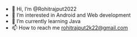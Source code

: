 - 👋 Hi, I’m @Rohitrajput2022
- 👀 I’m interested in Android and Web development
- 🌱 I’m currently learning Java
- 📫 How to reach me rohitrajput2k22@gmail.com

<!---
Rohitrajput2022/Rohitrajput2022 is a ✨ special ✨ repository because its `README.md` (this file) appears on your GitHub profile.
You can click the Preview link to take a look at your changes.
--->
